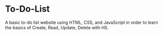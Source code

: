 # To-Do-List
A basic to-do list website using HTML, CSS, and JavaScript in order to learn the basics of Create, Read, Update, Delete with HS.
